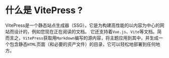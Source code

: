 # 什么是 VitePress ?

VitePress是一个静态站点生成器（SSG）。它是为构建高性能的以内容为中心的网站而设计的，例如您现在正在阅读的文档。
它还支持着`Vue.js`、`Vite`等文档。简而言之，`VitePress`获取用`Markdown`编写的源内容，将主题应用到其中，并生成一个包含静态`HTML`页面（和必要的资产文件）的目录，它可以轻松地部署到任何地方。



